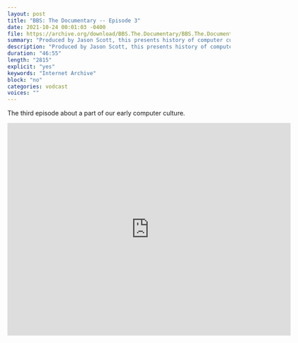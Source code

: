 ```yaml
---
layout: post
title: "BBS: The Documentary -- Episode 3"
date: 2021-10-24 00:01:03 -0400
file: https://archive.org/download/BBS.The.Documentary/BBS.The.Documentary.ep3_512kb.mp4
summary: "Produced by Jason Scott, this presents history of computer culture"
description: "Produced by Jason Scott, this presents history of computer culture"
duration: "46:55"
length: "2815"
explicit: "yes" 
keywords: "Internet Archive"
block: "no" 
categories: vodcast
voices: ""
---
```


The third episode about a part of our early computer culture.

<iframe src="https://archive.org/embed/BBS.The.Documentary" width="640" height="480" frameborder="0" webkitallowfullscreen="true" mozallowfullscreen="true" allowfullscreen></iframe>




















